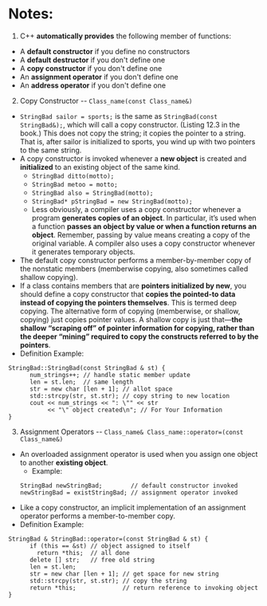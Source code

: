 # Notes:
1. C++ **automatically provides** the following member of functions:
  - A **default constructor** if you define no constructors
  - A **default destructor** if you don't define one
  - A **copy constructor** if you don't define one
  - An **assignment operator** if you don't define one
  - An **address operator** if you don't define one
2. Copy Constructor -- `Class_name(const Class_name&)`
  - `StringBad sailor = sports;` is the same as `StringBad(const StringBad&);`, which will call a copy constructor. (Listing 12.3 in the book.) This does not copy the string; it copies the pointer to a string. That is, after sailor is initialized to sports, you wind up with two pointers to the same string.
  - A copy constructor is invoked whenever a **new object** is created and **initialized** to an existing object of the same kind.
    - `StringBad ditto(motto);`
    - `StringBad metoo = motto;`
    - `StringBad also = StringBad(motto);`
    - `StringBad* pStringBad = new StringBad(motto);`
    - Less obviously, a compiler uses a copy constructor whenever a program **generates copies of an object**. In particular, it’s used when a function **passes an object by value or when a function returns an object**. Remember, passing by value means creating a copy of the original variable. A compiler also uses a copy constructor whenever it generates temporary objects.
  - The default copy constructor performs a member-by-member copy of the nonstatic members (memberwise copying, also sometimes called shallow copying).
  - If a class contains members that are **pointers initialized by new**, you should define a copy constructor that **copies the pointed-to data instead of copying the pointers themselves**. This is termed deep copying. The alternative form of copying (memberwise, or shallow, copying) just copies pointer values. A shallow copy is just that—**the shallow “scraping off” of pointer information for copying, rather than the deeper “mining” required to copy the constructs referred to by the pointers**.
  - Definition Example:
  ```
  StringBad::StringBad(const StringBad & st) {
        num_strings++; // handle static member update
        len = st.len;  // same length
        str = new char [len + 1]; // allot space
        std::strcpy(str, st.str); // copy string to new location
        cout << num_strings << ": \"" << str
             << "\" object created\n"; // For Your Information
  }
  ```
3. Assignment Operators -- `Class_name& Class_name::operator=(const Class_name&)`
  - An overloaded assignment operator is used when you assign one object to another **existing object**.
    - Example:
    ```
    StringBad newStringBad;        // default constructor invoked
    newStringBad = existStringBad; // assignment operator invoked
    ```
  - Like a copy constructor, an implicit implementation of an assignment operator performs a member-to-member copy.
  - Definition Example:
  ```
  StringBad & StringBad::operator=(const StringBad & st) {
        if (this == &st) // object assigned to itself
          return *this;  // all done
        delete [] str;   // free old string
        len = st.len;
        str = new char [len + 1]; // get space for new string
        std::strcpy(str, st.str); // copy the string
        return *this;             // return reference to invoking object
  }
  ```
